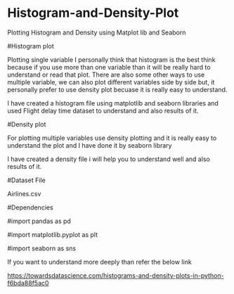 # Histogram-and-Density-Plot
Plotting Histogram and Density using Matplot lib and Seaborn

#Histogram plot

Plotting single variable I personally think that histogram is the best think because if you use more than one variable than it will be really hard to understand or read that plot. There are also some other ways to use multiple variable, we can also plot different variables side by side but, it personally prefer to use density plot becuase it is really easy to understand. 

I have created a histogram file using matplotlib and seaborn libraries and used Flight delay time dataset to understand and also results of it.

#Density plot

For plotting multiple variables use density plotting and it is really easy to understand the plot and I have done it by seaborn library

I have created a density file i will help you to understand well and also results of it.

#Dataset File

Airlines.csv

#Dependencies

#import pandas as pd

#import matplotlib.pyplot as plt

#import seaborn as sns

If you want to understand more deeply than refer the below link

https://towardsdatascience.com/histograms-and-density-plots-in-python-f6bda88f5ac0
